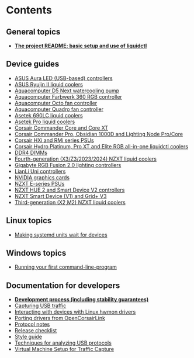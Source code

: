 Contents
========

General topics
--------------

<!-- sort all but the first item (the project README) -->

- [**The project README: basic setup and use of liquidctl**](../README.md)

Device guides
----------------------

<!-- sort -->

- [ASUS Aura LED (USB-based) controllers](asus-aura-led-guide.md)
- [ASUS Ryujin II liquid coolers](asus-ryujin-guide.md)
- [Aquacomputer D5 Next watercooling pump](aquacomputer-d5next-guide.md)
- [Aquacomputer Farbwerk 360 RGB controller](aquacomputer-farbwerk360-guide.md)
- [Aquacomputer Octo fan controller](aquacomputer-octo-guide.md)
- [Aquacomputer Quadro fan controller](aquacomputer-quadro-guide.md)
- [Asetek 690LC liquid coolers](asetek-690lc-guide.md)
- [Asetek Pro liquid coolers](asetek-pro-guide.md)
- [Corsair Commander Core and Core XT](corsair-commander-core-guide.md)
- [Corsair Commander Pro, Obsidian 1000D and Lighting Node Pro/Core](corsair-commander-guide.md)
- [Corsair HXi and RMi series PSUs](corsair-hxi-rmi-psu-guide.md)
- [Corsair Hydro Platinum, Pro XT and Elite RGB all-in-one liquidctl coolers](corsair-platinum-pro-xt-guide.md)
- [DDR4 DIMMs](ddr4-guide.md)
- [Fourth-generation (X3/Z3/2023/2024) NZXT liquid coolers](kraken-x3-z3-2023-guide.md)
- [Gigabyte RGB Fusion 2.0 lighting controllers](gigabyte-rgb-fusion2-guide.md)
- [LianLi Uni controllers](lianli-uni-guide.md)
- [NVIDIA graphics cards](nvidia-guide.md)
- [NZXT E-series PSUs](nzxt-e-series-psu-guide.md)
- [NZXT HUE 2 and Smart Device V2 controllers](nzxt-hue2-guide.md)
- [NZXT Smart Device (V1) and Grid+ V3](nzxt-smart-device-v1-guide.md)
- [Third-generation (X2,M2) NZXT liquid coolers](kraken-x2-m2-guide.md)

Linux topics
---------------------

<!-- sort -->

- [Making systemd units wait for devices](linux/making-systemd-units-wait-for-devices.md)

Windows topics
-----------------------

<!-- sort -->

- [Running your first command-line-program](windows/running-your-first-command-line-program.md)

Documentation for developers
----------------------------

<!-- sort all but the first item (development process) -->

- [**Development process (including stability guarantees)**](developer/process.md)
- [Capturing USB traffic](developer/capturing-usb-traffic.md)
- [Interacting with devices with Linux hwmon drivers](developer/hwmon)
- [Porting drivers from OpenCorsairLink](developer/porting-drivers-from-opencorsairlink.md)
- [Protocol notes](developer/protocol/)
- [Release checklist](developer/release-checklist.md)
- [Style guide](developer/style-guide.md)
- [Techniques for analyzing USB protocols](developer/techniques-for-analyzing-usb-protocols.md)
- [Virtual Machine Setup for Traffic Capture](developer/creating-vm-for-capture.md)
